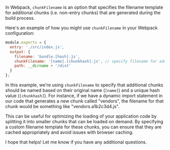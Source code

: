 In Webpack, `chunkFilename` is an option that specifies the filename template for additional chunks (i.e. non-entry chunks) that are generated during the build process. 

Here's an example of how you might use `chunkFilename` in your Webpack configuration:

```javascript
module.exports = {
  entry: './src/index.js',
  output: {
    filename: 'bundle.[hash].js',
    chunkFilename: '[name].[chunkhash].js', // specify filename for additional chunks
    path: __dirname + '/dist'
  }
};
```

In this example, we're using `chunkFilename` to specify that additional chunks should be named based on their original name (`[name]`) and a unique hash value (`[chunkhash]`). For instance, if we have a dynamic import statement in our code that generates a new chunk called "vendors", the filename for that chunk would be something like "vendors.a1b2c3d4.js".

This can be useful for optimizing the loading of your application code by splitting it into smaller chunks that can be loaded on demand. By specifying a custom filename template for these chunks, you can ensure that they are cached appropriately and avoid issues with browser caching.

I hope that helps! Let me know if you have any additional questions.